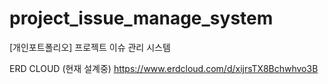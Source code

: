 # project_issue_manage_system
[개인포트폴리오] 프로젝트 이슈 관리 시스템

ERD CLOUD (현재 설계중)
https://www.erdcloud.com/d/xijrsTX8Bchwhvo3B

